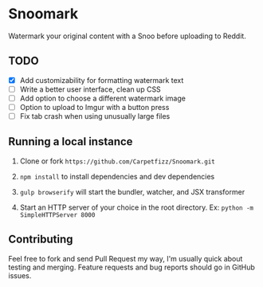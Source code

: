 # Snoomark
Watermark your original content with a Snoo before uploading to Reddit.

## TODO

- [x] Add customizability for formatting watermark text
- [ ] Write a better user interface, clean up CSS
- [ ] Add option to choose a different watermark image
- [ ] Option to upload to Imgur with a button press
- [ ] Fix tab crash when using unusually large files

## Running a local instance

1. Clone or fork `https://github.com/Carpetfizz/Snoomark.git`

2. `npm install` to install dependencies and dev dependencies

3. `gulp browserify` will start the bundler, watcher, and JSX transformer

4. Start an HTTP server of your choice in the root directory. Ex: `python -m SimpleHTTPServer 8000`


## Contributing

Feel free to fork and send Pull Request my way, I'm usually quick about testing and merging. Feature requests and bug reports should go in GitHub issues.
